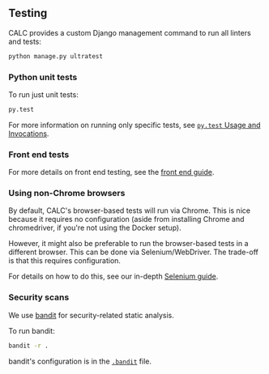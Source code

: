## Testing

CALC provides a custom Django management command to run all linters and tests:

```sh
python manage.py ultratest
```

### Python unit tests

To run just unit tests:

```sh
py.test
```

For more information on running only specific tests, see
[`py.test` Usage and Invocations][pytest].

### Front end tests

For more details on front end testing, see the [front end guide](frontend.md).

### Using non-Chrome browsers

By default, CALC's browser-based tests will run via Chrome. This
is nice because it requires no configuration (aside from installing
Chrome and chromedriver, if you're not using the Docker setup).

However, it might also be preferable to run the browser-based tests in
a different browser. This can be done via Selenium/WebDriver. The
trade-off is that this requires configuration.

For details on how to do this, see our in-depth [Selenium guide](selenium.md).

### Security scans

We use [bandit](https://github.com/openstack/bandit) for security-related
static analysis.

To run bandit:

```sh
bandit -r .
```

bandit's configuration is in the [`.bandit`](../.bandit) file.

[pytest]: https://pytest.org/latest/usage.html
